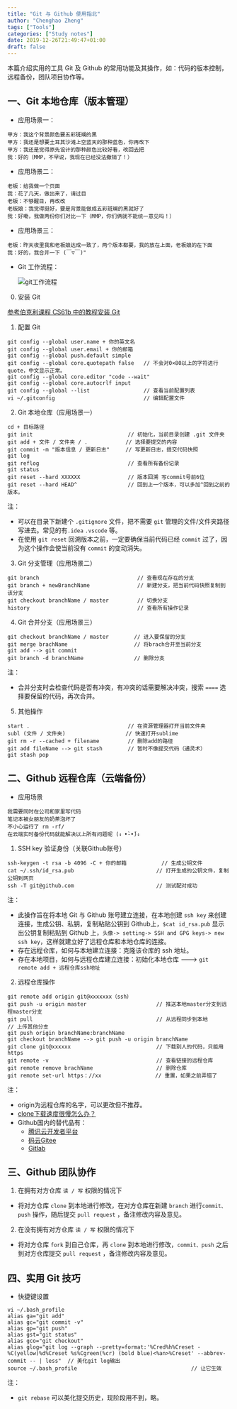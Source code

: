 ```yaml
---
title: "Git 与 Github 使用指北"
author: "Chenghao Zheng"
tags: ["Tools"]
categories: ["Study notes"]
date: 2019-12-26T21:49:47+01:00
draft: false
---
```


本篇介绍实用的工具 Git 及 Github 的常用功能及其操作，如：代码的版本控制，远程备份，团队项目协作等。



## 一、Git 本地仓库（版本管理）

* 应用场景一：

```shell
甲方：我这个背景颜色要五彩斑斓的黑
甲方：我还是想要土耳其沙滩上空蓝天的那种蓝色，你再改下
甲方：我还是觉得原先设计的那种颜色比较好看，改回去把
我：好的（MMP，不早说，我现在已经没法撤销了！）
```

* 应用场景二：

```shell
老板：给我做一个页面
我：花了几天，做出来了，请过目
老板：不够醒目，再改改
老板娘：我觉得挺好，要是背景能做成五彩斑斓的黑就好了
我：好嘞，我做两份你们对比一下（MMP，你们俩就不能统一意见吗！）
```

* 应用场景三：

```shell
老板：昨天夜里我和老板娘达成一致了，两个版本都要，我的放在上面，老板娘的在下面
我：好的，我合并一下 (￣▽￣)"
```

* Git 工作流程：

  ![git工作流程](/images/work_process_git.png)

0. 安装 Git

[参考伯克利课程 CS61b 中的教程安装 Git](https://sp18.datastructur.es/materials/lab/lab1setup/windows.html)

1. 配置 Git

```shell
git config --global user.name + 你的英文名
git config --global user.email + 你的邮箱
git config --global push.default simple
git config --global core.quotepath false   // 不会对0×80以上的字符进行quote，中文显示正常。
git config --global core.editor "code --wait"
git config --global core.autocrlf input
git config --global --list                 // 查看当前配置列表
vi ~/.gitconfig                            // 编辑配置文件
```

2. Git 本地仓库（应用场景一）

```shell
cd + 目标路径
git init                              // 初始化，当前目录创建 .git 文件夹
git add + 文件 / 文件夹 / .            // 选择要提交的内容
git commit -m "版本信息 / 更新日志"     // 写更新日志，提交代码快照
git log 
git reflog                            // 查看所有备份记录
git status
git reset --hard XXXXXX               // 版本回溯 写commit号前6位
git reset --hard HEAD^                // 回到上一个版本，可以多加^回到之前的版本。
```

注：
* 可以在目录下新建个 `.gitignore` 文件，把不需要 `git` 管理的文件/文件夹路径写进去。常见的有`.idea` `.vscode` 等。
* 在使用 `git reset` 回溯版本之前，一定要确保当前代码已经 `commit` 过了，因为这个操作会使当前没有 `commit` 的变动消失。

3. Git 分支管理（应用场景二）

```shell
git branch                               // 查看现在存在的分支
git branch + newBranchName               // 新建分支，把当前代码快照复制到该分支
git checkout branchName / master         // 切换分支
history                                  // 查看所有操作记录
```

4. Git 合并分支（应用场景三）

```shell
git checkout branchName / master        // 进入要保留的分支
git merge brachName                     // 将brach合并至当前分支
git add --> git commit
git branch -d branchName                // 删除分支
```

注：
* 合并分支时会检查代码是否有冲突，有冲突的话需要解决冲突，搜索 `====` 选择要保留的代码，再次合并。

5. 其他操作

```shell
start .                               // 在资源管理器打开当前文件夹
subl (文件 / 文件夹)                   // 快速打开sublime
git rm -r --cached + filename         // 删除add的路径
git add fileName --> git stash        // 暂时不像提交代码（通灵术）
git stash pop
```



## 二、Github 远程仓库（云端备份）

* 应用场景

```shell
我需要同时在公司和家里写代码
笔记本被女朋友的奶茶泡坏了
不小心运行了 rm -rf/
在云端实时备份代码就能解决以上所有问题呢 (ง •̀-•́)ง
```

1. SSH key 验证身份（关联Github账号）

```shell
ssh-keygen -t rsa -b 4096 -C + 你的邮箱           // 生成公钥文件
cat ~/.ssh/id_rsa.pub                          // 打开生成的公钥文件，复制公钥到网页
ssh -T git@github.com                          // 测试配对成功
```

注：

* 此操作旨在将本地 Git 与 Github 账号建立连接，在本地创建 `ssh key` 来创建连接，生成公钥、私钥，复制粘贴公钥到 Github上，`$cat id_rsa.pub` 显示出公钥复制粘贴到 Github 上，`头像-> setting-> SSH and GPG keys-> new ssh key`，这样就建立好了远程仓库和本地仓库的连接。
* 存在远程仓库，如何与本地建立连接：克隆该仓库的 ssh 地址。
* 存在本地项目，如何与远程仓库建立连接：初始化本地仓库 ---> `git remote add + 远程仓库ssh地址`

2. 远程仓库操作

```shell
git remote add origin git@xxxxxxx（ssh）       
git push -u origin master                      // 推送本地master分支到远程master分支
git pull                                       // 从远程同步到本地
// 上传其他分支
git push origin branchName:branchName
git checkout branchName --> git push -u origin branchName
git clone git@xxxxxx                           // 下载别人的代码，只能用 https
git remote -v                                  // 查看链接的远程仓库
git remote remove brachName                    // 删除仓库
git remote set-url https：//xx                 // 重置，如果之前弄错了
```

注：
- origin为远程仓库的名字，可以更改但不推荐。
- [clone下载速度很慢怎么办？](https://jscode.me/t/topic/789/2)
- Github国内的替代品有：
    - [腾讯云开发者平台](https://dev.tencent.com/)
    - [码云Gitee](https://gitee.com/)
    - [Gitlab](https://about.gitlab.com/)



## 三、Github 团队协作

1. 在拥有对方仓库 `读 / 写` 权限的情况下

* 将对方仓库 `clone` 到本地进行修改，在对方仓库在新建 `branch` 进行`commit、push` 操作，随后提交 `pull request` ，备注修改内容及意见。

2. 在没有拥有对方仓库 `读 / 写` 权限的情况下

* 将对方仓库 `fork` 到自己仓库，再 `clone` 到本地进行修改，`commit、push` 之后到对方仓库提交 `pull request` ，备注修改内容及意见。



##  四、实用 Git 技巧

* 快捷键设置

``` shell
vi ~/.bash_profile
alias ga="git add"
alias gc="git commit -v"
alias gp="git push"
alias gst="git status"
alias gco="git checkout"
alias glog="git log --graph --pretty=format:'%Cred%h%Creset -%C(yellow)%d%Creset %s%Cgreen(%cr) (bold blue)<%an>%Creset' --abbrev-commit -- | less"  // 美化git log输出
source ~/.bash_profile                                    // 让它生效
```

注：
* `git rebase` 可以美化提交历史，现阶段用不到，略。


